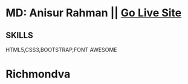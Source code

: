 
# MD: Anisur Rahman || [Go Live Site](https://richmondova.netlify.app/)
## SKILLS
HTML5,CSS3,BOOTSTRAP,FONT AWESOME
# Richmondva


